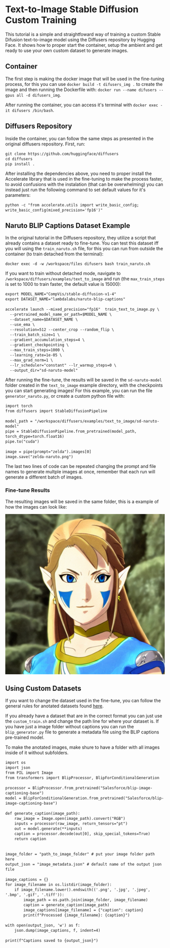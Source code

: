 # Text-to-Image Stable Diffusion Custom Training

This tutorial is a simple and straightfoward way of training a custom Stable Difusion text-to-image model using the Diffusers repository by Hugging Face. It shows how to proper start the container, setup the ambient and get ready to use your own custom dataset to generate images.

## Container
The first step is making the docker image that will be used in the fine-tuning process, for this you can use ` docker build -t difusers_img . ` to create the image and then running the Dockerfile with: `docker run --name difusers --gpus all -d difusers_img`.

After running the container, you can access it's terminal with `docker exec -it difusers /bin/bash`.

## Diffusers Repository
Inside the container, you can follow the same steps as presented in the original diffusers repository. First, run:

```
git clone https://github.com/huggingface/diffusers
cd diffusers
pip install .
```
After installing the dependencies above, you need to proper install the Accelerate library that is used in the fine-tuning to make the process faster, to avoid confusions with the instalation (that can be overwhelming) you can instead just run the following command to set default values for it's parameters:

```
python -c "from accelerate.utils import write_basic_config; write_basic_config(mixed_precision='fp16')"
```

## Naruto BLIP Captions Dataset Example

In the original tutorial in the Diffusers repository, they utilize a script that already contains a dataset ready to fine-tune. You can test this dataset iff you will using the `train_naruto.sh` file, for this you can run from outside the container (to train detached from the terminal):

```
docker exec -d -w /workspace/files difusers bash train_naruto.sh
```
If you want to train without detached mode, navigate to `/workspace/diffusers/examples/text_to_image` and run (the `max_train_steps` is set to 1000 to train faster, the default value is 15000):

```
export MODEL_NAME="CompVis/stable-diffusion-v1-4"
export DATASET_NAME="lambdalabs/naruto-blip-captions"

accelerate launch --mixed_precision="fp16"  train_text_to_image.py \
  --pretrained_model_name_or_path=$MODEL_NAME \
  --dataset_name=$DATASET_NAME \
  --use_ema \
  --resolution=512 --center_crop --random_flip \
  --train_batch_size=1 \
  --gradient_accumulation_steps=4 \
  --gradient_checkpointing \
  --max_train_steps=1000 \
  --learning_rate=1e-05 \
  --max_grad_norm=1 \
  --lr_scheduler="constant" --lr_warmup_steps=0 \
  --output_dir="sd-naruto-model"
```

After running the fine-tune, the results will be saved in the `sd-naruto-model` folder created in the `text_to_image` example directory, with the checkpoints you can start generating images! For this example, you can run the file `generator_naruto.py`, or create a custom python file with:

```
import torch
from diffusers import StableDiffusionPipeline

model_path = "/workspace/diffusers/examples/text_to_image/sd-naruto-model"
pipe = StableDiffusionPipeline.from_pretrained(model_path, torch_dtype=torch.float16)
pipe.to("cuda")

image = pipe(prompt="zelda").images[0]
image.save("zelda-naruto.png")
```

The last two lines of code can be repeated changing the prompt and file names to generate multple images at once, remember that each run will generate a different batch of images. 

### Fine-tune Results
The resulting images will be saved in the same folder, this is a example of how the images can look like:

![alt text](examples/example_image.png)

## Using Custom Datasets

If you want to change the dataset used in the fine-tune, you can follow the general rules for anotated datasets found [here](https://huggingface.co/docs/datasets/v2.4.0/en/image_load#imagefolder-with-metadata). 

If you already have a dataset that are in the correct format you can just use the `custom_train.sh` and change the path line for where your dataset is. If you have just a image folder without captions you can run the `blip_generator.py` file to generate a metadata file using the BLIP captions pre-trained model. 

To make the anotated images, make shure to have a folder with all images inside of it without subfolders.

```
import os
import json
from PIL import Image
from transformers import BlipProcessor, BlipForConditionalGeneration

processor = BlipProcessor.from_pretrained("Salesforce/blip-image-captioning-base")
model = BlipForConditionalGeneration.from_pretrained("Salesforce/blip-image-captioning-base")

def generate_caption(image_path):
    raw_image = Image.open(image_path).convert("RGB")
    inputs = processor(raw_image, return_tensors="pt")
    out = model.generate(**inputs)
    caption = processor.decode(out[0], skip_special_tokens=True)
    return caption


image_folder = "path_to_image_folder" # put your image folder path here
output_json = "image_metadata.json" # default name of the output json file

image_captions = {}
for image_filename in os.listdir(image_folder):
    if image_filename.lower().endswith(('.png', '.jpg', '.jpeg', '.bmp', '.gif', '.tiff')):
        image_path = os.path.join(image_folder, image_filename)
        caption = generate_caption(image_path)
        image_captions[image_filename] = {"caption": caption}
        print(f"Processed {image_filename}: {caption}")

with open(output_json, 'w') as f:
    json.dump(image_captions, f, indent=4)

print(f"Captions saved to {output_json}")
```


